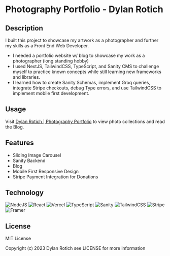# Photography Portfolio - Dylan Rotich

## Description

I built this project to showcase my artwork as a photographer and further my skills as a Front End Web Developer.
- I needed a portfolio website w/ blog to showcase my work as a photographer (long standing hobby)
- I used NextJS, TailwindCSS, TypeScript, and Sanity CMS to challenge myself to practice known concepts while still learning new frameworks and libraries.
- I learned how to create Sanity Schemas, implement Groq queries, integrate Stripe checkouts, debug Type errors, and use TailwindCSS to implement mobile first development.

## Usage
Visit [Dylan Rotich | Photography Portfolio]() to view photo collections and read the Blog.

## Features
- Sliding Image Carousel
- Sanity Backend
- Blog
- Mobile First Responsive Design
- Stripe Payment Integration for Donations

## Technology
![NodeJS](https://img.shields.io/badge/node.js-6DA55F?style=for-the-badge&logo=node.js&logoColor=white)
![React](https://img.shields.io/badge/react-%2320232a.svg?style=for-the-badge&logo=react&logoColor=%2361DAFB)
![Vercel](https://img.shields.io/badge/NextJS-%23000000.svg?style=for-the-badge&logo=vercel&logoColor=white)
![TypeScript](https://img.shields.io/badge/typescript-%23007ACC.svg?style=for-the-badge&logo=typescript&logoColor=white)
![Sanity](https://img.shields.io/badge/Sanity-F54A2A?style=for-the-badge)
![TailwindCSS](https://img.shields.io/badge/tailwindcss-%2338B2AC.svg?style=for-the-badge&logo=tailwind-css&logoColor=white)
![Stripe](https://img.shields.io/badge/Stripe-9347FF?style=for-the-badge)
![Framer](https://img.shields.io/badge/Framer-black?style=for-the-badge&logo=framer&logoColor=blue)


## License
MIT License

Copyright (c) 2023 Dylan Rotich
see LICENSE for more information